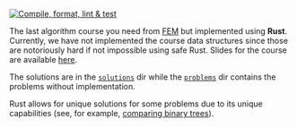 [![Compile, format, lint & test](https://github.com/timKraeuter/FEM-Last-Algorithm-Course-You-Need-Rust/actions/workflows/rust.yml/badge.svg)](https://github.com/timKraeuter/FEM-Last-Algorithm-Course-You-Need-Rust/actions/workflows/rust.yml)

The last algorithm course you need from [FEM](https://frontendmasters.com/courses/algorithms/) but implemented using **Rust**. Currently, we have not implemented the course data structures since those are notoriously hard if not impossible using safe Rust.
Slides for the course are available [here](https://theprimeagen.github.io/fem-algos).

The solutions are in the [`solutions`](./src/solutions) dir while the [`problems`](./src/problems) dir contains the problems without implementation.

Rust allows for unique solutions for some problems due to its unique capabilities (see, for example, [comparing binary trees](./src/solutions/compare_binary_trees.rs)).
